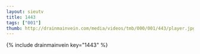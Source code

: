 ```yaml
--- 
layout: sieutv
title: 1443
tags: ["001"]
thumb: http://drainmainvein.com/media/videos/tmb/000/001/443/player.jpg
---
```

{% include drainmainvein key="1443" %} 
